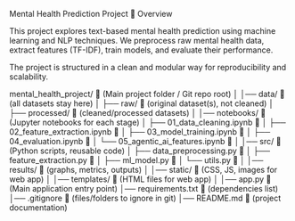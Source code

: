 Mental Health Prediction Project
📌 Overview

This project explores text-based mental health prediction using machine learning and NLP techniques.
We preprocess raw mental health data, extract features (TF-IDF), train models, and evaluate their performance.

The project is structured in a clean and modular way for reproducibility and scalability.


mental_health_project/          📂 (Main project folder / Git repo root)
│
│── data/                       📂 (all datasets stay here)
│   ├── raw/                    📂 (original dataset(s), not cleaned)
│   ├── processed/              📂 (cleaned/processed datasets)
│
│── notebooks/                  📂 (Jupyter notebooks for each stage)
│   ├── 01_data_cleaning.ipynb        📄
│   ├── 02_feature_extraction.ipynb   📄
│   ├── 03_model_training.ipynb       📄
│   ├── 04_evaluation.ipynb           📄
│   └── 05_agentic_ai_features.ipynb  📄
│
│── src/                        📂 (Python scripts, reusable code)
│   ├── data_preprocessing.py   📄
│   ├── feature_extraction.py   📄
│   ├── ml_model.py             📄
│   └── utils.py                📄
│
│── results/                    📂 (graphs, metrics, outputs)
│
│── static/                     📂 (CSS, JS, images for web app)
│
│── templates/                  📂 (HTML files for web app)
│
│── app.py                      📄 (Main application entry point)
│── requirements.txt            📄 (dependencies list)
│── .gitignore                  📄 (files/folders to ignore in git)
│── README.md                   📄 (project documentation)
